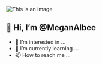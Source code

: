 ![This is an image](https://user-images.githubusercontent.com/102624697/169426819-de7f8559-5d95-4f24-8eec-5ed4e337ad0f.svg)


## 👋 Hi, I’m @MeganAlbee
- 👀 I’m interested in ...
- 🌱 I’m currently learning ...
- 📫 How to reach me ...


<!---
MeganAlbee/MeganAlbee is a ✨ special ✨ repository because its `README.md` (this file) appears on your GitHub profile.
You can click the Preview link to take a look at your changes.
--->
